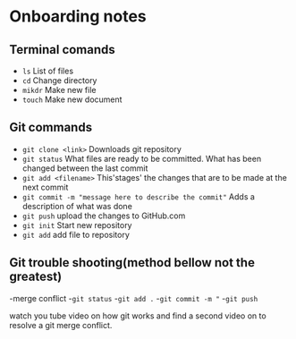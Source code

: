# Onboarding notes

## Terminal comands
- `ls` List of files
- `cd` Change directory
- `mikdr` Make new file
- `touch` Make new document

## Git commands
- `git clone <link>` Downloads git repository
- `git status` What files are ready to be committed. What has been changed between the last commit
- `git add <filename>` This'stages' the changes that are to be made at the next commit
- `git commit -m "message here to describe the commit"` Adds a description of what was done
- `git push` upload the changes to GitHub.com
- `git init` Start new repository
- `git add` add file to repository

## Git trouble shooting(method bellow not the greatest)
-merge conflict 
-`git status` 
-`git add .`
-`git commit -m "`
-`git push`

watch you tube video on how git works and find a second video on to resolve a git merge conflict.